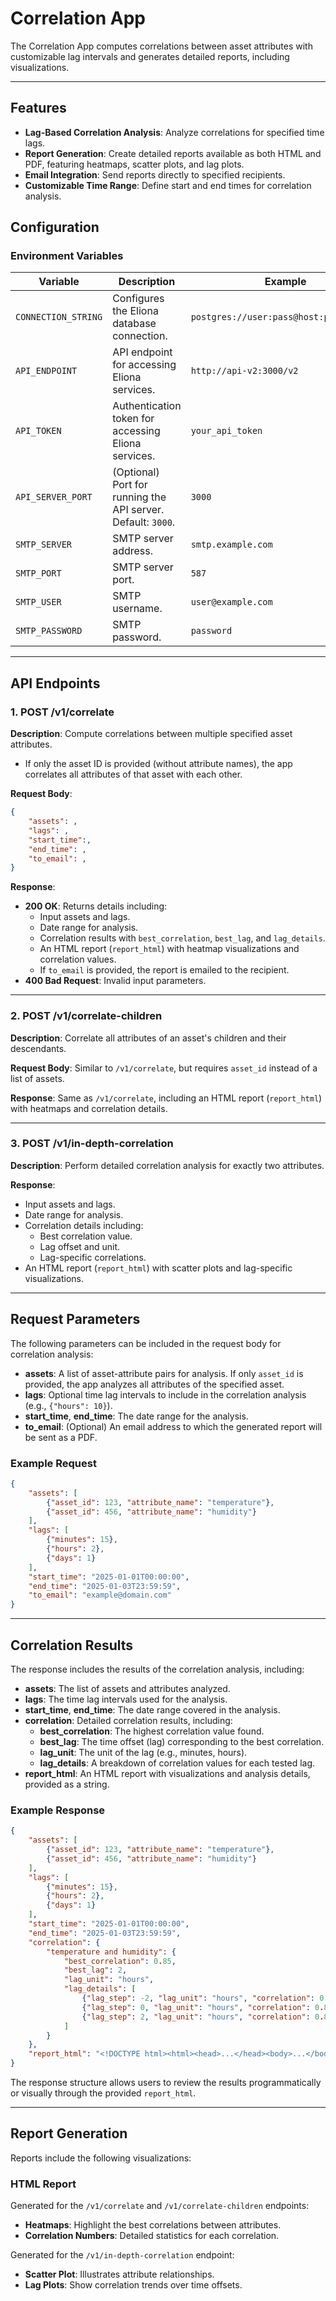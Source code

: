 # Correlation App

The Correlation App computes correlations between asset attributes with customizable lag intervals and generates detailed reports, including visualizations.

---

## Features

- **Lag-Based Correlation Analysis**: Analyze correlations for specified time lags.
- **Report Generation**: Create detailed reports available as both HTML and PDF, featuring heatmaps, scatter plots, and lag plots.
- **Email Integration**: Send reports directly to specified recipients.
- **Customizable Time Range**: Define start and end times for correlation analysis.



## Configuration

### Environment Variables

| Variable             | Description                                                        | Example                                 |
|----------------------|--------------------------------------------------------------------|-----------------------------------------|
| `CONNECTION_STRING`  | Configures the Eliona database connection.                         | `postgres://user:pass@host:port/dbname` |
| `API_ENDPOINT`       | API endpoint for accessing Eliona services.                        | `http://api-v2:3000/v2`                 |
| `API_TOKEN`          | Authentication token for accessing Eliona services.                | `your_api_token`                        |
| `API_SERVER_PORT`    | (Optional) Port for running the API server. Default: `3000`.       | `3000`                                  |
| `SMTP_SERVER`        | SMTP server address.                                               | `smtp.example.com`                      |
| `SMTP_PORT`          | SMTP server port.                                                  | `587`                                   |
| `SMTP_USER`          | SMTP username.                                                     | `user@example.com`                      |
| `SMTP_PASSWORD`      | SMTP password.                                                     | `password`                              |

---

## API Endpoints

### **1. POST /v1/correlate**

**Description**: Compute correlations between multiple specified asset attributes.

- If only the asset ID is provided (without attribute names), the app correlates all attributes of that asset with each other.

**Request Body**:
```json
{
    "assets": ,
    "lags": ,
    "start_time":,
    "end_time": ,
    "to_email": ,
}
```

**Response**:
- **200 OK**: Returns details including:
  - Input assets and lags.
  - Date range for analysis.
  - Correlation results with `best_correlation`, `best_lag`, and `lag_details`.
  - An HTML report (`report_html`) with heatmap visualizations and correlation values.
  - If `to_email` is provided, the report is emailed to the recipient.
- **400 Bad Request**: Invalid input parameters.

---

### **2. POST /v1/correlate-children**

**Description**: Correlate all attributes of an asset's children and their descendants.

**Request Body**: Similar to `/v1/correlate`, but requires `asset_id` instead of a list of assets.

**Response**: Same as `/v1/correlate`, including an HTML report (`report_html`) with heatmaps and correlation details.

---

### **3. POST /v1/in-depth-correlation**

**Description**: Perform detailed correlation analysis for exactly two attributes.

**Response**:
- Input assets and lags.
- Date range for analysis.
- Correlation details including:
  - Best correlation value.
  - Lag offset and unit.
  - Lag-specific correlations.
- An HTML report (`report_html`) with scatter plots and lag-specific visualizations.

---



## Request Parameters

The following parameters can be included in the request body for correlation analysis:

- **assets**: A list of asset-attribute pairs for analysis. If only `asset_id` is provided, the app analyzes all attributes of the specified asset.
- **lags**: Optional time lag intervals to include in the correlation analysis (e.g., `{"hours": 10}`).
- **start_time**, **end_time**: The date range for the analysis.
- **to_email**: (Optional) An email address to which the generated report will be sent as a PDF.

### Example Request
```json
{
    "assets": [
        {"asset_id": 123, "attribute_name": "temperature"},
        {"asset_id": 456, "attribute_name": "humidity"}
    ],
    "lags": [
        {"minutes": 15},
        {"hours": 2},
        {"days": 1}
    ],
    "start_time": "2025-01-01T00:00:00",
    "end_time": "2025-01-03T23:59:59",
    "to_email": "example@domain.com"
}
```

---

## Correlation Results

The response includes the results of the correlation analysis, including:

- **assets**: The list of assets and attributes analyzed.
- **lags**: The time lag intervals used for the analysis.
- **start_time**, **end_time**: The date range covered in the analysis.
- **correlation**: Detailed correlation results, including:
  - **best_correlation**: The highest correlation value found.
  - **best_lag**: The time offset (lag) corresponding to the best correlation.
  - **lag_unit**: The unit of the lag (e.g., minutes, hours).
  - **lag_details**: A breakdown of correlation values for each tested lag.
- **report_html**: An HTML report with visualizations and analysis details, provided as a string.

### Example Response
```json
{
    "assets": [
        {"asset_id": 123, "attribute_name": "temperature"},
        {"asset_id": 456, "attribute_name": "humidity"}
    ],
    "lags": [
        {"minutes": 15},
        {"hours": 2},
        {"days": 1}
    ],
    "start_time": "2025-01-01T00:00:00",
    "end_time": "2025-01-03T23:59:59",
    "correlation": {
        "temperature and humidity": {
            "best_correlation": 0.85,
            "best_lag": 2,
            "lag_unit": "hours",
            "lag_details": [
                {"lag_step": -2, "lag_unit": "hours", "correlation": 0.75},
                {"lag_step": 0, "lag_unit": "hours", "correlation": 0.85},
                {"lag_step": 2, "lag_unit": "hours", "correlation": 0.80}
            ]
        }
    },
    "report_html": "<!DOCTYPE html><html><head>...</head><body>...</body></html>"
}
```

The response structure allows users to review the results programmatically or visually through the provided `report_html`.

---

## Report Generation

Reports include the following visualizations:

### HTML Report
Generated for the `/v1/correlate` and `/v1/correlate-children` endpoints:
- **Heatmaps**: Highlight the best correlations between attributes.
- **Correlation Numbers**: Detailed statistics for each correlation.

Generated for the `/v1/in-depth-correlation` endpoint:
- **Scatter Plot**: Illustrates attribute relationships.
- **Lag Plots**: Show correlation trends over time offsets.








